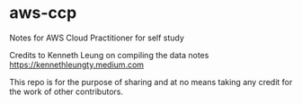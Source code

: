 # aws-ccp

Notes for AWS Cloud Practitioner for self study

Credits to Kenneth Leung on compiling the data notes
https://kennethleungty.medium.com

This repo is for the purpose of sharing and at no means taking any credit for the work of other contributors. 

